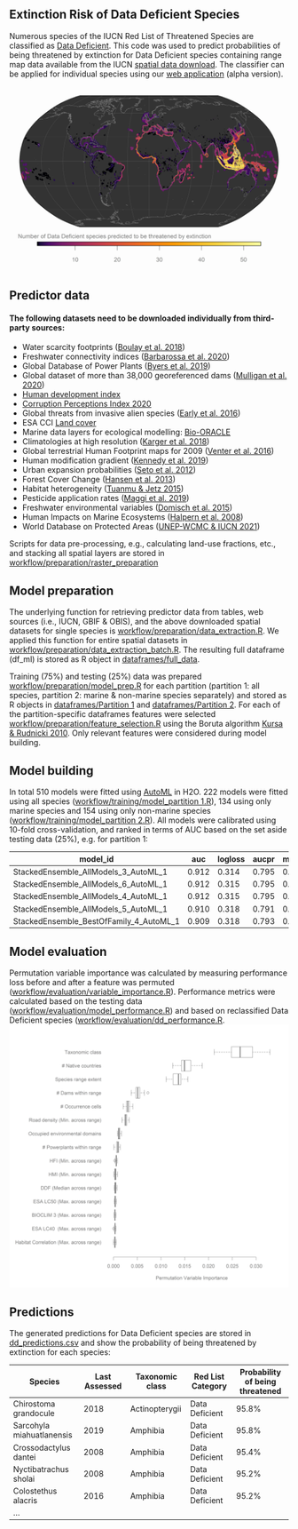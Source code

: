 ## Extinction Risk of Data Deficient Species

Numerous species of the IUCN Red List of Threatened Species are classified as [Data Deficient](https://www.iucnredlist.org/search?permalink=2ed13c01-7e0e-4596-a100-38ed47d30a99). This code was used to predict probabilities of being threatened by extinction for Data Deficient species containing range map data available from the IUCN [spatial data download](https://www.iucnredlist.org/resources/spatial-data-download). The classifier can be applied for individual species using our [web application](https://ml-extinctionrisk.indecol.no/) (alpha version). ![Number of threatened DD species](figs/ext_data_fig4_trp.png)

## Predictor data

#### The following datasets need to be downloaded individually from third-party sources:

-   Water scarcity footprints ([Boulay et al. 2018](https://doi.org/10.1007/s11367-017-1333-8))
-   Freshwater connectivity indices ([Barbarossa et al. 2020](https://doi.org/10.1073/pnas.1912776117))
-   Global Database of Power Plants ([Byers et al. 2019](https://datasets.wri.org/dataset/globalpowerplantdatabase))
-   Global dataset of more than 38,000 georeferenced dams ([Mulligan et al. 2020](https://doi.org/10.1038/s41597-020-0362-5))
-   [Human development index](http://hdr.undp.org/sites/default/files/2020_statistical_annex_all.xlsx)
-   [Corruption Perceptions Index 2020](https://images.transparencycdn.org/images/CPI_FULL_DATA_2021-01-27-162209.zip)
-   Global threats from invasive alien species ([Early et al. 2016](https://doi.org/10.1038/ncomms12485))
-   ESA CCI [Land cover](http://maps.elie.ucl.ac.be/CCI/viewer/download.php)
-   Marine data layers for ecological modelling: [Bio-ORACLE](https://bio-oracle.org)
-   Climatologies at high resolution ([Karger et al. 2018](https://doi.org/10.5061/dryad.kd1d4))
-   Global terrestrial Human Footprint maps for 2009 ([Venter et al. 2016](https://doi.org/10.1038/sdata.2016.67))
-   Human modification gradient ([Kennedy et al. 2019](https://doi.org/10.1111/gcb.14549))
-   Urban expansion probabilities ([Seto et al. 2012](https://doi.org/10.1073/pnas.1211658109))
-   Forest Cover Change ([Hansen et al. 2013](https://doi.org/10.1126/science.1244693))
-   Habitat heterogeneity ([Tuanmu & Jetz 2015](https://doi.org/10.1111/geb.12365))
-   Pesticide application rates ([Maggi et al. 2019](https://doi.org/10.1038/s41597-019-0169-4))
-   Freshwater environmental variables ([Domisch et al. 2015](https://doi.org/10.1038/sdata.2015.73))
-   Human Impacts on Marine Ecosystems ([Halpern et al. 2008](https://doi.org/10.1126/science.1149345))
-   World Database on Protected Areas ([UNEP-WCMC & IUCN 2021](www.protectedplanet.net))

Scripts for data pre-processing, e.g., calculating land-use fractions, etc., and stacking all spatial layers are stored in [workflow/preparation/raster_preparation](https://github.com/jannebor/dd_forecast/tree/main/workflow/preparation/raster_preparation)

## Model preparation

The underlying function for retrieving predictor data from tables, web sources (i.e., IUCN, GBIF & OBIS), and the above downloaded spatial datasets for single species is [workflow/preparation/data_extraction.R](https://github.com/jannebor/dd_forecast/blob/main/workflow/preparation/data_extraction.R). We applied this function for entire spatial datasets in [workflow/preparation/data_extraction_batch.R](https://github.com/jannebor/dd_forecast/blob/main/workflow/preparation/data_extraction_batch.R). The resulting full dataframe (df_ml) is stored as R object in [dataframes/full_data](https://github.com/jannebor/dd_forecast/tree/main/dataframes/full_data).

Training (75%) and testing (25%) data was prepared [workflow/preparation/model_prep.R](https://github.com/jannebor/dd_forecast/blob/main/workflow/preparation/model_prep.R) for each partition (partition 1: all species, partition 2: marine & non-marine species separately) and stored as R objects in [dataframes/Partition 1](https://github.com/jannebor/dd_forecast/tree/main/dataframes/Partition1) and [dataframes/Partition 2](https://github.com/jannebor/dd_forecast/tree/main/dataframes/Partition2). For each of the partition-specific dataframes features were selected [workflow/preparation/feature_selection.R](https://github.com/jannebor/dd_forecast/blob/main/workflow/preparation/feature_selection.R) using the Boruta algorithm [Kursa & Rudnicki 2010](https://doi.org/10.18637/jss.v036.i11). Only relevant features were considered during model building.

## Model building

In total 510 models were fitted using [AutoML](https://docs.h2o.ai/h2o/latest-stable/h2o-docs/automl.html) in H2O. 222 models were fitted using all species ([workflow/training/model_partition 1.R](https://github.com/jannebor/dd_forecast/blob/main/workflow/training/model_partition1.R)), 134 using only marine species and 154 using only non-marine species ([workflow/training/model_partition 2.R](https://github.com/jannebor/dd_forecast/blob/main/workflow/training/model_partition2.R)). All models were calibrated using 10-fold cross-validation, and ranked in terms of AUC based on the set aside testing data (25%), e.g. for partition 1:

| model_id                                 | auc   | logloss | aucpr | mean_per_class_error | rmse  | mse   |
|------------------------------------------|-------|---------|-------|----------------------|-------|-------|
| StackedEnsemble_AllModels_3\_AutoML_1    | 0.912 | 0.314   | 0.795 | 0.174                | 0.311 | 0.097 |
| StackedEnsemble_AllModels_6\_AutoML_1    | 0.912 | 0.315   | 0.795 | 0.175                | 0.311 | 0.097 |
| StackedEnsemble_AllModels_4\_AutoML_1    | 0.912 | 0.315   | 0.795 | 0.175                | 0.311 | 0.097 |
| StackedEnsemble_AllModels_5\_AutoML_1    | 0.910 | 0.318   | 0.791 | 0.176                | 0.313 | 0.098 |
| StackedEnsemble_BestOfFamily_4\_AutoML_1 | 0.909 | 0.318   | 0.793 | 0.184                | 0.313 | 0.098 |

## Model evaluation

Permutation variable importance was calculated by measuring performance loss before and after a feature was permuted ([workflow/evaluation/variable_importance.R](https://github.com/jannebor/dd_forecast/blob/main/workflow/evaluation/variable_importance.R)). Performance metrics were calculated based on the testing data ([workflow/evaluation/model_performance.R](https://github.com/jannebor/dd_forecast/blob/main/workflow/evaluation/model_performance.R)) and based on reclassified Data Deficient species ([workflow/evaluation/dd_performance.R](https://github.com/jannebor/dd_forecast/blob/main/workflow/evaluation/dd_performance.R). ![Permutation variable importance](figs/ext_data_fig8_trp.png)

## Predictions

The generated predictions for Data Deficient species are stored in [dd_predictions.csv](https://github.com/jannebor/dd_forecast/blob/main/dataframes/Partition1/predictions/dd_predictions.csv) and show the probability of being threatened by extinction for each species:

| Species                   | Last Assessed | Taxonomic class | Red List Category | Probability of being threatened |
|---------------------------|---------------|-----------------|-------------------|--------------------|
| Chirostoma grandocule     | 2018          | Actinopterygii  | Data Deficient    | 95.8%              |
| Sarcohyla miahuatlanensis | 2019          | Amphibia        | Data Deficient    | 95.8%              |
| Crossodactylus dantei     | 2008          | Amphibia        | Data Deficient    | 95.4%              |
| Nyctibatrachus sholai     | 2008          | Amphibia        | Data Deficient    | 95.2%              |
| Colostethus alacris       | 2016          | Amphibia        | Data Deficient    | 95.2%              |
| …                         |               |                 |                   |                    |
